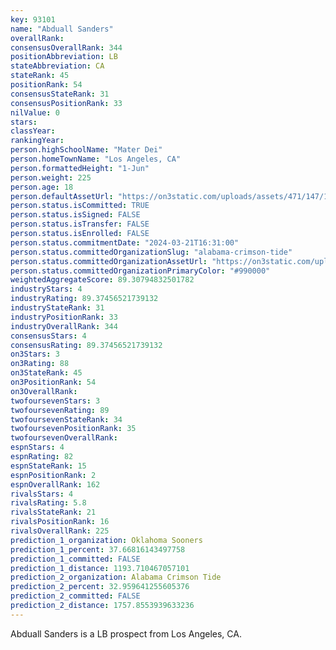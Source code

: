 ```yaml
---
key: 93101
name: "Abduall Sanders"
overallRank: 
consensusOverallRank: 344
positionAbbreviation: LB
stateAbbreviation: CA
stateRank: 45
positionRank: 54
consensusStateRank: 31
consensusPositionRank: 33
nilValue: 0
stars: 
classYear: 
rankingYear: 
person.highSchoolName: "Mater Dei"
person.homeTownName: "Los Angeles, CA"
person.formattedHeight: "1-Jun"
person.weight: 225
person.age: 18
person.defaultAssetUrl: "https://on3static.com/uploads/assets/471/147/147471.jpg"
person.status.isCommitted: TRUE
person.status.isSigned: FALSE
person.status.isTransfer: FALSE
person.status.isEnrolled: FALSE
person.status.commitmentDate: "2024-03-21T16:31:00"
person.status.committedOrganizationSlug: "alabama-crimson-tide"
person.status.committedOrganizationAssetUrl: "https://on3static.com/uploads/assets/728/149/149728.svg"
person.status.committedOrganizationPrimaryColor: "#990000"
weightedAggregateScore: 89.30794832501782
industryStars: 4
industryRating: 89.37456521739132
industryStateRank: 31
industryPositionRank: 33
industryOverallRank: 344
consensusStars: 4
consensusRating: 89.37456521739132
on3Stars: 3
on3Rating: 88
on3StateRank: 45
on3PositionRank: 54
on3OverallRank: 
twofoursevenStars: 3
twofoursevenRating: 89
twofoursevenStateRank: 34
twofoursevenPositionRank: 35
twofoursevenOverallRank: 
espnStars: 4
espnRating: 82
espnStateRank: 15
espnPositionRank: 2
espnOverallRank: 162
rivalsStars: 4
rivalsRating: 5.8
rivalsStateRank: 21
rivalsPositionRank: 16
rivalsOverallRank: 225
prediction_1_organization: Oklahoma Sooners
prediction_1_percent: 37.66816143497758
prediction_1_committed: FALSE
prediction_1_distance: 1193.710467057101
prediction_2_organization: Alabama Crimson Tide
prediction_2_percent: 32.959641255605376
prediction_2_committed: FALSE
prediction_2_distance: 1757.8553939633236
---
```

Abduall Sanders is a LB prospect from Los Angeles, CA.